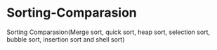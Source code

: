 # Sorting-Comparasion
Sorting Comparasion(Merge sort, quick sort, heap sort, selection sort, bubble sort, insertion sort and shell sort)
